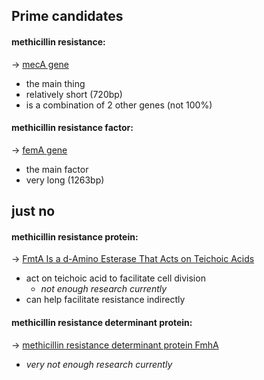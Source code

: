 ## Prime candidates
#### methicillin resistance:
-> [mecA gene](mecA%20gene.md)
- the main thing
- relatively short (720bp)
- is a combination of 2 other genes (not 100%)
#### methicillin resistance factor:
-> [femA gene](femA%20gene.md)
- the main factor
- very long (1263bp)


## just no
#### methicillin resistance protein:
-> [FmtA Is a d-Amino Esterase That Acts on Teichoic Acids](https://journals.asm.org/doi/10.1128/mBio.02070-15#sec-2)
- act on teichoic acid to facilitate cell division
    - *not enough research currently*
- can help facilitate resistance indirectly
#### methicillin resistance determinant protein:
-> [methicillin resistance determinant protein FmhA](https://www.ncbi.nlm.nih.gov/gene/3919715)
- *very not enough research currently*